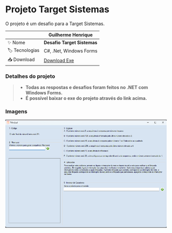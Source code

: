 # Projeto Target Sistemas

O projeto é um desafio para a Target Sistemas.

| | Guilherme Henrique                                                                                     |
|-----------------------|--------------------------------------------------------------------------------------------------------|
| :sparkles: Nome       | **Desafio Target Sistemas**                                                                                        |
| :label: Tecnologias   | C#, .Net, Windows Forms                                                                                      |
| :inbox_tray: Download | [Download Exe](https://github.com/guih1886/DesafioTarget/raw/main/DesafioTarget/bin/Release/DesafioTarget.exe) |

### Detalhes do projeto
> - **Todas as respostas e desafios foram feitos no .NET com Windows Forms.**
> - **É possível baixar o exe do projeto através do link acima.**

### Imagens

![](https://github.com/guih1886/DesafioTarget/blob/main/DesafioTarget/Resources/img.png)
